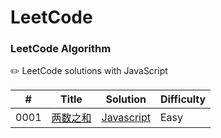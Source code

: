 LeetCode
========

### LeetCode Algorithm

✏️  LeetCode solutions with JavaScript

| # | Title | Solution | Difficulty |
|---| ----- | -------- | ---------- |
|0001|[两数之和](https://leetcode-cn.com/problems/two-sum/) | [Javascript](./easy/array/【0001】两数之和.js)|Easy|